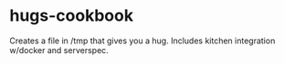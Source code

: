 # hugs-cookbook
Creates a file in /tmp that gives you a hug.
Includes kitchen integration w/docker and serverspec.



